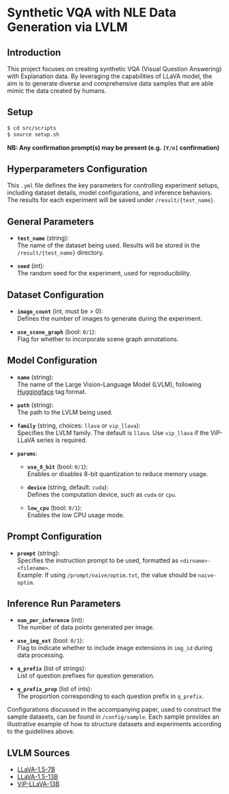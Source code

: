 # Synthetic VQA with NLE Data Generation via LVLM

## Introduction
This project focuses on creating synthetic VQA (Visual Question Answering) with Explanation data. By leveraging the capabilities of LLaVA model, the aim is to generate diverse and comprehensive data samples that are able mimic the data created by humans.

## Setup
```bash
$ cd src/scripts
$ source setup.sh
```
**NB: Any confirmation prompt(s) may be present (e.g. `[Y/n]` confirmation)**

## Hyperparameters Configuration

This `.yml` file defines the key parameters for controlling experiment setups, including dataset details, model configurations, and inference behaviors. The results for each experiment will be saved under `/result/{test_name}`.

## General Parameters

- **`test_name`** (string):  
  The name of the dataset being used. Results will be stored in the `/result/{test_name}` directory.
  
- **`seed`** (int):  
  The random seed for the experiment, used for reproducibility.

## Dataset Configuration

- **`image_count`** (int, must be > 0):  
  Defines the number of images to generate during the experiment.
  
- **`use_scene_graph`** (bool: `0/1`):  
  Flag for whether to incorporate scene graph annotations.

## Model Configuration

- **`name`** (string):  
  The name of the Large Vision-Language Model (LVLM), following [Huggingface](https://huggingface.co/) tag format.

- **`path`** (string):  
  The path to the LVLM being used.

- **`family`** (string, choices: `llava` or `vip_llava`):  
  Specifies the LVLM family. The default is `llava`. Use `vip_llava` if the ViP-LLaVA series is required.

- **`params`**:  
  - **`use_8_bit`** (bool: `0/1`):  
    Enables or disables 8-bit quantization to reduce memory usage.
    
  - **`device`** (string, default: `cuda`):  
    Defines the computation device, such as `cuda` or `cpu`.
    
  - **`low_cpu`** (bool: `0/1`):  
    Enables the low CPU usage mode.

## Prompt Configuration

- **`prompt`** (string):  
  Specifies the instruction prompt to be used, formatted as `<dirname>-<filename>`.  
  Example: If using `/prompt/naive/optim.txt`, the value should be `naive-optim`.

## Inference Run Parameters

- **`num_per_inference`** (int):  
  The number of data points generated per image.

- **`use_img_ext`** (bool: `0/1`):  
  Flag to indicate whether to include image extensions in `img_id` during data processing.

- **`q_prefix`** (list of strings):  
  List of question prefixes for question generation.

- **`q_prefix_prop`** (list of ints):  
  The proportion corresponding to each question prefix in `q_prefix`.

Configurations discussed in the accompanying paper, used to construct the sample datasets, can be found in `/config/sample`. Each sample provides an illustrative example of how to structure datasets and experiments according to the guidelines above.

## LVLM Sources

- [LLaVA-1.5-7B](https://huggingface.co/llava-hf/llava-1.5-7b-hf)
- [LLaVA-1.5-13B](https://huggingface.co/llava-hf/llava-1.5-13b-hf)
- [ViP-LLaVA-13B](https://huggingface.co/llava-hf/vip-llava-13b-hf)

